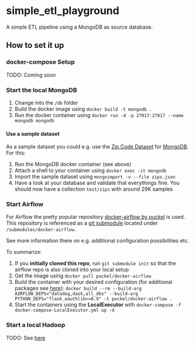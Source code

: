 # simple_etl_playground
A simple ETL pipeline using a MongoDB as source database.

## How to set it up

### docker-compose Setup
TODO: Coming soon

### Start the local MongoDB
1. Change into the `/db` folder
1. Build the docker image using `docker build -t mongodb .`
1. Run the docker container using `docker run -d -p 27017:27017 --name mongodb mongodb`

#### Use a sample dataset
As a sample dataset you could e.g. use the [Zip Code Dataset](https://docs.mongodb.com/manual/tutorial/aggregation-zip-code-data-set/) for [MongoDB](https://www.mongodb.com/).
For this:
1. Run the MongoDB docker container (see above)
1. Attach a shell to your container using `docker exec -it mongodb`
1. Import the sample dataset using `mongoimport -v --file zips.json`
1. Have a look at your database and validate that everythings fine. You should now have a collection `test/zips` with around 29K samples

### Start Airflow
For Airflow the pretty popular repository [docker-airflow by puckel](https://github.com/puckel/docker-airflow) is used.
This repository is referenced as a [git submodule](https://git-scm.com/book/en/v2/Git-Tools-Submodules) located under `/submodules/docker-airflow`.

See more information there on e.g. additional configuration possibilities etc.

To summarize:
1. If you **initially cloned this repo**, run `git submodule init` so that the airflow repo is also cloned into your local setup
1. Get the image using `docker pull puckel/docker-airflow`
1. Build the container with your desired configuration (for additional packages see [here](https://airflow.apache.org/docs/stable/installation.html#extra-package)):     `docker build --rm --build-arg AIRFLOW_DEPS="datadog,dask,all_dbs" --build-arg PYTHON_DEPS="flask_oauthlib>=0.9" -t puckel/docker-airflow .`
1. Start the containers using the **LocalExecutor** with `docker-compose -f docker-compose-LocalExecutor.yml up -d`

### Start a local Hadoop
TODO: See [here](https://clubhouse.io/developer-how-to/how-to-set-up-a-hadoop-cluster-in-docker/)